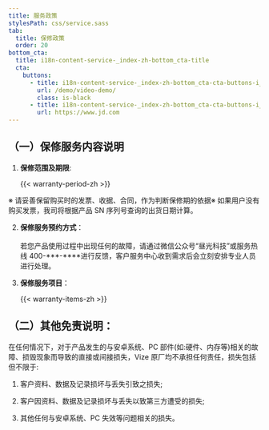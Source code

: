 ```yaml
---
title: 服务政策
stylesPath: css/service.sass
tab:
  title: 保修政策
  order: 20
bottom_cta:
  title: i18n-content-service-_index-zh-bottom_cta-title
  cta:
    buttons:
      - title: i18n-content-service-_index-zh-bottom_cta-cta-buttons-i_0-title
        url: /demo/video-demo/
        class: is-black
      - title: i18n-content-service-_index-zh-bottom_cta-cta-buttons-i_1-title
        url: https://www.jd.com
---
```


## （一）保修服务内容说明

1. **保修范围及期限**:


    {{< warranty-period-zh >}}

※ 请妥善保留购买时的发票、收据、合同，作为判断保修期的依据※ 如果用户没有购买发票，我司将根据产品 SN 序列号查询的出货日期计算。

2. **保修服务预约方式**：
   <br />
   <br />
   若您产品使用过程中出现任何的故障，请通过微信公众号“昼光科技”或服务热线 400-**\*-\*\***进行反馈，客户服务中心收到需求后会立刻安排专业人员进行处理。

3. **保修服务项目**：


    {{< warranty-items-zh >}}

## （二）其他免责说明：

在任何情况下，对于产品发生的与安卓系统、PC 部件(如:硬件、内存等)相关的故障、损毁现象而导致的直接或间接损失，Vize 原厂均不承担任何责任，损失包括但不限于:

1. 客户资料、数据及记录损坏与丢失引致之损失;

2. 客户因资料、数据及记录损坏与丢失以致第三方遭受的损失;

3. 其他任何与安卓系统、PC 失效等问题相关的损失。
